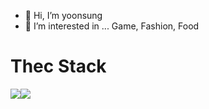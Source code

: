 - 👋 Hi, I’m yoonsung
- 👀 I’m interested in ...
Game, Fashion, Food

<h1>Thec Stack</h1>
<img src="https://img.shields.io/badge/Python-3766AB?style=flat-square&logo=Python&logoColor=white"/></a><img src="https://img.shields.io/badge/Java-007396AB?style=flat-square&logo=Java&logoColor=white"/></a>&nbsp

<!---
sinhyez/sinhyez is a ✨ special ✨ repository because its `README.md` (this file) appears on your GitHub profile.
You can click the Preview link to take a look at your changes.
--->
